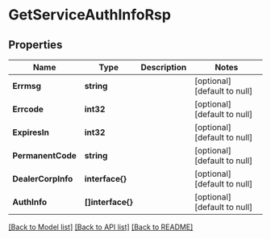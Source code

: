# GetServiceAuthInfoRsp

## Properties
Name | Type | Description | Notes
------------ | ------------- | ------------- | -------------
**Errmsg** | **string** |  | [optional] [default to null]
**Errcode** | **int32** |  | [optional] [default to null]
**ExpiresIn** | **int32** |  | [optional] [default to null]
**PermanentCode** | **string** |  | [optional] [default to null]
**DealerCorpInfo** | **interface{}** |  | [optional] [default to null]
**AuthInfo** | **[]interface{}** |  | [optional] [default to null]

[[Back to Model list]](../README.md#documentation-for-models) [[Back to API list]](../README.md#documentation-for-api-endpoints) [[Back to README]](../README.md)


